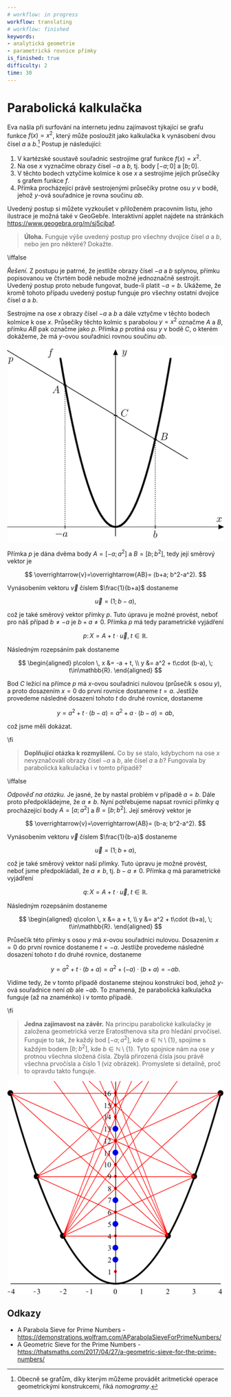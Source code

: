 ```yaml
---
# workflow: in progress
workflow: translating
# workflow: finished
keywords:
- analytická geometrie
- parametrická rovnice přímky
is_finished: true
difficulty: 2
time: 30
---
```


# Parabolická kalkulačka

Eva našla při surfování na internetu jednu zajímavost týkající se grafu funkce
$f(x) = x^2$, který může posloužit jako kalkulačka k vynásobení dvou čísel
$a$ a $b$.[^1] Postup je následující:

 1. V kartézské soustavě souřadnic sestrojíme graf funkce $f(x)=x^2$. 
 1. Na ose $x$ vyznačíme obrazy čísel $-a$ a $b$, tj. body $[-a;0]$ a $[b;0]$. 
 1. V těchto bodech vztyčíme kolmice k ose $x$ a sestrojíme jejich průsečíky s grafem funkce $f$.
 1. Přímka procházející právě sestrojenými průsečíky protne osu $y$ v bodě, jehož $y$-ová souřadnice je rovna součinu $ab$.

Uvedený postup si můžete vyzkoušet v přiloženém pracovním listu, jeho
ilustrace je možná také v GeoGebře. Interaktivní applet najdete na
stránkách <https://www.geogebra.org/m/sj5cjbaf>.

> **Úloha.** Funguje výše uvedený postup pro všechny dvojice čísel $a$ a $b$, nebo jen pro
> některé? Dokažte. 

\iffalse

*Řešení.* Z postupu je patrné, že jestliže obrazy čísel $-a$ a $b$ splynou,
přímku popisovanou ve čtvrtém bodě nebude možné jednoznačně sestrojit. Uvedený
postup proto nebude fungovat, bude-li platit $-a=b$. Ukážeme, že kromě tohoto
případu uvedený postup funguje pro všechny ostatní dvojice čísel $a$ a $b$.

Sestrojme na ose $x$ obrazy čísel $-a$ a $b$ a dále vztyčme
v těchto bodech kolmice k ose $x$. Průsečíky těchto kolmic s parabolou $y=x^2$ označme
$A$ a $B$, přímku $AB$ pak označme jako $p$. Přímka $p$ protíná osu $y$ v bodě
$C$, o kterém dokážeme, že má $y$-ovou souřadnici rovnou součinu $ab$. 

![K důkazu](math4you_00010.jpg)

Přímka $p$ je dána dvěma body $A=[-a;a^2]$ a $B=[b;b^2]$, tedy její směrový vektor je

$$
\overrightarrow{v}=\overrightarrow{AB}= (b+a; b^2-a^2).
$$

Vynásobením vektoru $\overrightarrow{v}$ číslem $\frac{1}{b+a}$ dostaneme

$$
\overrightarrow{u}=(1; b-a), 
$$ 

což je také směrový vektor přímky $p$. 
Tuto úpravu je možné provést, neboť pro náš případ  $b\neq -a$ je $b+a\neq0$. Přímka $p$ má tedy parametrické vyjádření 

$$
p\colon \, X = A + t\cdot\overrightarrow{u}, \; t\in\mathbb{R}. 
$$

Následným rozepsáním pak dostaneme  

$$
\begin{aligned}
p\colon \, x &= -a + t, \\
y &= a^2 + t\cdot (b-a), \; t\in\mathbb{R}.
\end{aligned}
$$ 

Bod $C$ ležící na přímce $p$ má $x$-ovou souřadnici nulovou (průsečík s osou $y$), a proto dosazením $x=0$ do první rovnice dostaneme $t=a$. Jestliže provedeme následné dosazení tohoto $t$ do druhé rovnice, dostaneme 

$$
 y=a^2 + t\cdot (b-a)=a^2 + a\cdot (b-a)=ab,  
$$

což jsme měli dokázat.

\fi

>**Doplňující otázka k rozmyšlení.**
Co by se stalo, kdybychom 
na ose $x$ nevyznačovali obrazy čísel $-a$ a $b$, ale čísel  $a$ a $b$? 
Fungovala by parabolická kalkulačka i v tomto případě? 

\iffalse

*Odpověď na otázku.*
Je jasné, že by nastal problém v případě $a=b$. Dále proto předpokládejme, že $a \neq b$. Nyní potřebujeme napsat rovnici přímky $q$ procházející body $A=[a;a^2]$ a $B=[b;b^2]$. Její směrový vektor je

$$
\overrightarrow{v}=\overrightarrow{AB}= (b-a; b^2-a^2).
$$

Vynásobením vektoru $\overrightarrow{v}$ číslem $\frac{1}{b-a}$ dostaneme

$$
\overrightarrow{u}=(1; b+a), 
$$ 

což je také směrový vektor naší přímky. 
Tuto úpravu je možné provést, neboť jsme předpokládali, že $a \neq b$, tj. $b-a \neq 0$. Přímka $q$ má parametrické vyjádření 

$$
q\colon \, X = A + t\cdot\overrightarrow{u}, \; t\in\mathbb{R}. 
$$

Následným rozepsáním dostaneme 

$$
\begin{aligned}
q\colon \, x &= a + t, \\
y &= a^2 + t\cdot (b+a), \; t\in\mathbb{R}.
\end{aligned}
$$ 

Průsečík této přímky s osou $y$ má $x$-ovou souřadnici nulovou. 
Dosazením $x=0$ do první rovnice dostaneme $t=-a$. Jestliže provedeme následné dosazení tohoto $t$ do druhé rovnice, dostaneme 

$$
 y=a^2 + t\cdot (b+a)=a^2 + (-a)\cdot (b+a)=-ab.  
$$

Vidíme tedy, že v tomto případě dostaneme stejnou konstrukcí bod, jehož $y$-ová souřadnice není $ab$ ale $-ab$. To znamená, že parabolická kalkulačka funguje (až na znaménko) i v tomto případě.

\fi

>**Jedna zajímavost na závěr.**
Na principu parabolické kalkulačky je založena geometrická verze Eratosthenova síta pro hledání prvočísel. Funguje to tak, že každý bod $[-a;a^2]$, kde $a \in \mathbb{N} \setminus \{1\}$, spojíme s každým bodem $[b;b^2]$, kde $b \in \mathbb{N} \setminus \{1\}$. Tyto spojnice nám na ose $y$ protnou  všechna složená čísla. Zbylá přirozená čísla jsou právě všechna prvočísla a číslo 1 (viz obrázek). Promyslete si detailně, proč to opravdu takto funguje. 

![Parabolické prvočíselné síto](parabolicke_sito.svg)

## Odkazy 
* A Parabola Sieve for Prime Numbers - https://demonstrations.wolfram.com/AParabolaSieveForPrimeNumbers/
* A Geometric Sieve for the Prime Numbers - 
https://thatsmaths.com/2017/04/27/a-geometric-sieve-for-the-prime-numbers/


[^1]: Obecně se grafům, díky kterým můžeme provádět aritmetické operace
    geometrickými konstrukcemi, říká *nomogramy*.
